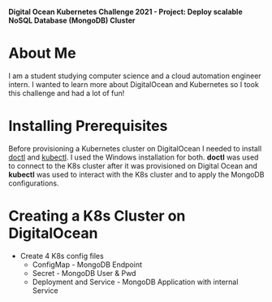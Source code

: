 **Digital Ocean Kubernetes Challenge 2021 - Project: Deploy scalable NoSQL Database (MongoDB) Cluster**

# About Me
I am a student studying computer science and a cloud automation engineer intern. I wanted to
learn more about DigitalOcean and Kubernetes so I took this challenge and had a lot of fun!

# Installing Prerequisites
Before provisioning a Kubernetes cluster on DigitalOcean I needed to install [doctl](https://docs.digitalocean.com/reference/doctl/how-to/install/) and
[kubectl](https://kubernetes.io/docs/tasks/tools/install-kubectl-windows/). I used the
Windows installation for both.
**doctl** was used to connect to the K8s cluster after it was provisioned on Digital Ocean
and **kubectl** was used to interact with the K8s cluster and to apply the MongoDB
configurations.

# Creating a K8s Cluster on DigitalOcean



* Create 4 K8s config files
    * ConfigMap - MongoDB Endpoint
    * Secret - MongoDB User & Pwd
    * Deployment and Service - MongoDB Application with internal Service
